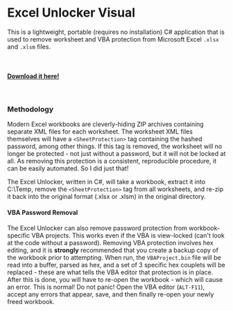 # Excel Unlocker Visual

This is a lightweight, portable (requires no installation) C# application that is used to remove worksheet and VBA protection from Microsoft Excel `.xlsx` and `.xlsm` files.

&nbsp;
#### [Download it here!](https://github.com/ajott/Excel-Unlocker/raw/master/ExcelUnlockerVisual.exe)

&nbsp;
&nbsp;

### Methodology

Modern Excel workbooks are cleverly-hiding ZIP archives containing separate XML files for each worksheet. The worksheet XML files themselves will have a `<SheetProtection>` tag containing the hashed password, among other things.
If this tag is removed, the worksheet will no longer be protected - not just without a password, but it will not be locked at all.
As removing this protection is a consistent, reproducible procedure, it can be easily automated. So I did just that!

The Excel Unlocker, written in C#, will take a workbook, extract it into C:\Temp, remove the `<SheetProtection>` tag from all worksheets, and re-zip it back into the original format (.xlsx or .xlsm) in the original directory. 
&nbsp;

#### VBA Password Removal

The Excel Unlocker can also remove password protection from workbook-specific VBA projects. This works even if the VBA is view-locked (can't look at the code without a password).
Removing VBA protection involves hex editing, and it is **strongly** recommended that you create a backup copy of the workbook prior to attempting.
When run, the `VBAProject.bin` file will be read into a buffer, parsed as hex, and a set of 3 specific hex couplets will be replaced - these are what tells the VBA editor that protection is in place.
After this is done, you will have to re-open the workbook - which will cause an error. This is normal! Do not panic! Open the VBA editor (`ALT-F11`), accept any errors that appear, save, and then finally re-open your newly freed workbook.
